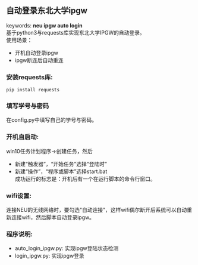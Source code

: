## 自动登录东北大学ipgw
keywords: **neu ipgw auto login**  
基于python3与requests库实现东北大学IPGW的自动登录。  
使用场景：
* 开机自动登录ipgw
* ipgw断连后自动重连
### 安装requests库:
`pip install requests`
### 填写学号与密码
在config.py中填写自己的学号与密码。
### 开机自启动:
win10任务计划程序->创建任务，然后
* 新建“触发器”，“开始任务”选择“登陆时”
* 新建“操作”，“程序或脚本”选择start.bat  
成功运行的标志是：开机后有一个在运行脚本的命令行窗口。
### wifi设置:
连接NEU的无线网络时，要勾选"自动连接"，这样wifi偶尔断开后系统可以自动重新连接wifi，然后脚本自动登录ipgw。
### 程序说明:
* auto_login_ipgw.py: 实现ipgw登陆状态检测
* login_ipgw.py: 实现ipgw登录